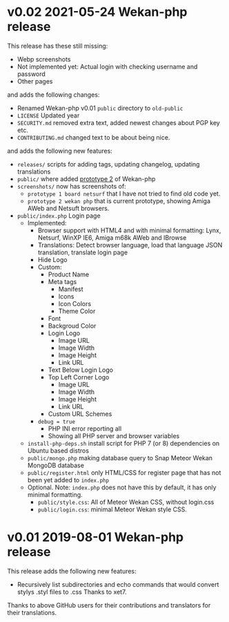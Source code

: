 # v0.02 2021-05-24 Wekan-php release

This release has these still missing:

- Webp screenshots
- Not implemented yet: Actual login with checking username and password
- Other pages

and adds the following changes:

- Renamed Wekan-php v0.01 `public` directory to `old-public`
- `LICENSE` Updated year
- `SECURITY.md` removed extra text, added newest changes about PGP key etc.
- `CONTRIBUTING.md` changed text to be about being nice.

and adds the following new features:

- `releases/` scripts for adding tags, updating changelog, updating translations
- `public/` where added [prototype 2](https://github.com/wekan/wekan-php/commit/f15a00be76c429bfa798fa62fbcd3c23db7f30f8) of Wekan-php
- `screenshots/` now has screenshots of:
  - `prototype 1 board netsurf` that I have not tried to find old code yet.
  - `prototype 2 wekan php` that is current prototype, showing Amiga AWeb and Netsuft browsers.
- `public/index.php` Login page
  - Implemented:
    - Browser support with HTML4 and with minimal formatting: Lynx, Netsurf, WinXP IE6, Amiga m68k AWeb and IBrowse
    - Translations: Detect browser language, load that language JSON translation, translate login page
    - Hide Logo
    - Custom:
      - Product Name
      - Meta tags
        - Manifest
        - Icons
        - Icon Colors
        - Theme Color
      - Font
      - Backgroud Color
      - Login Logo
        - Image URL
        - Image Width
        - Image Height
        - Link URL
      - Text Below Login Logo
      - Top Left Corner Logo
        - Image URL
        - Image Width
        - Image Height
        - Link URL
      - Custom URL Schemes
    - `debug = true`
      - PHP INI error reporting all
      - Showing all PHP server and browser variables
  - `install-php-deps.sh` install script for PHP 7 (or 8) dependencies on Ubuntu based distros
  - `public/mongo.php` making database query to Snap Meteor Wekan MongoDB database
  - `public/register.html` only HTML/CSS for register page that has not been yet added to `index.php`
  - Optional. Note: `index.php` does not have this by default, it has only minimal formatting.
    - `public/style.css`: All of Meteor Wekan CSS, without login.css
    - `public/login.css`: minimal Meteor Wekan style CSS.

# v0.01 2019-08-01 Wekan-php release

This release adds the following new features:

- Recursively list subdirectories and echo commands that would convert stylys .styl files to .css
  Thanks to xet7.

Thanks to above GitHub users for their contributions and translators for their translations.
